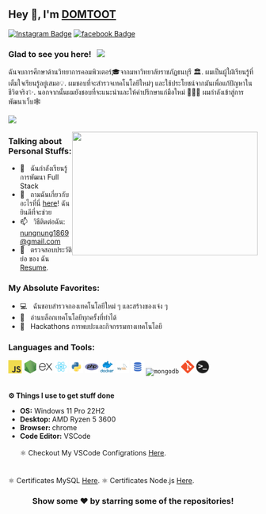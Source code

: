 ## Hey 👋, I'm [DOMTOOT](https://github.com/DomT00T/)
[![Instagram Badge](https://img.shields.io/badge/-Instagram-e4405f?style=flat-square&logo=Instagram&logoColor=white)](https://www.instagram.com/domtoot)
[![facebook Badge](https://img.shields.io/badge/-facebook-0088cc?style=flat-square&logo=facebook&logoColor=white)]([https://t.me/iampavangandhi](https://www.facebook.com/profile.php?id=100003964428706))

### Glad to see you here! &nbsp; ![](https://visitor-badge.glitch.me/badge?page_id=iampavangandhi.iampavangandhi&style=flat-square&color=0088cc)

ฉันจบการศึกษาด้านวิทยาการคอมพิวเตอร์🎓จากมหาวิทยาลัยราชภัฏธนบุรี 🏛. ผมเป็นผู้ใฝ่เรียนรู้ที่เต็มใจเรียนรู้อยู่เสมอ💡. ผมชอบที่จะสำรวจเทคโนโลยีใหม่ๆ และใช้ประโยชน์จากมันเพื่อแก้ปัญหาในชีวิตจริง✨. นอกจากนั้นผมยังชอบที่จะแนะนำและให้คำปรึกษาแก่มือใหม่ 👨🏻‍💻 ผมกำลังเข้าสู่การพัฒนาเว็บ🕸️

 

 

[![](https://gitwar.herokuapp.com/badge?username=iampavangandhi&label=Gitwar%20Profile%20Score&style=for-the-badge&color=0088cc)](https://gitwar.herokuapp.com/)

<img align="right" height="250" width="375" alt="" src="https://raw.githubusercontent.com/iampavangandhi/iampavangandhi/master/gifs/coder.gif" />

### Talking about Personal Stuffs:

- 🚀 &nbsp; ฉันกำลังเรียนรู้การพัฒนา Full Stack
- 💬 &nbsp; ถามฉันเกี่ยวกับอะไรที่นี่ [here](https://github.com/DOMT00T/DOMT00T/issues/2)! ฉันยินดีที่จะช่วย
- 📫 &nbsp; วิธีติดต่อฉัน: nungnung1869@gmail.com
- 📝 &nbsp; ตรวจสอบประวัติย่อ ของ ฉัน [Resume](https://github.com/DOMT00T/DOMT00T/blob/master/resume.pdf).

 



### My Absolute Favorites:

- 💻 &nbsp; ฉันชอบสำรวจกองเทคโนโลยีใหม่ ๆ และสร้างของเจ๋ง ๆ
- 📰 &nbsp; อ่านบล็อกเทคโนโลยีทุกครั้งที่ทำได้
- 🍕 &nbsp; Hackathons การพบปะและกิจกรรมทางเทคโนโลยี

### Languages and Tools:
 

<code><img height="27" src="https://raw.githubusercontent.com/github/explore/80688e429a7d4ef2fca1e82350fe8e3517d3494d/topics/javascript/javascript.png" alt="javascript"></code>
<code><img height="27" src="https://raw.githubusercontent.com/github/explore/80688e429a7d4ef2fca1e82350fe8e3517d3494d/topics/nodejs/nodejs.png" alt="nodejs"></code>
<code><img height="27" src="https://raw.githubusercontent.com/devicons/devicon/master/icons/express/express-original.svg" alt="expressjs"></code>
<code><img height="27" src="https://raw.githubusercontent.com/github/explore/80688e429a7d4ef2fca1e82350fe8e3517d3494d/topics/react/react.png" alt="react"></code>
<code><img height="27" src="https://raw.githubusercontent.com/github/explore/80688e429a7d4ef2fca1e82350fe8e3517d3494d/topics/python/python.png" alt="python"></code>
<code><img height="27" src="https://raw.githubusercontent.com/github/explore/80688e429a7d4ef2fca1e82350fe8e3517d3494d/topics/php/php.png" alt="sql"></code>
<code><img height="27" src="https://raw.githubusercontent.com/github/explore/80688e429a7d4ef2fca1e82350fe8e3517d3494d/topics/docker/docker.png" alt="docker"></code>
<code><img height="27" src="https://raw.githubusercontent.com/github/explore/80688e429a7d4ef2fca1e82350fe8e3517d3494d/topics/mysql/mysql.png" alt="sql"></code>
<code><img height="27" src="https://raw.githubusercontent.com/github/explore/80688e429a7d4ef2fca1e82350fe8e3517d3494d/topics/sql/sql.png" alt="sql"></code>
<code><img height="27" src="https://encrypted-tbn0.gstatic.com/images?q=tbn%3AANd9GcSTTzPAw-55ssm1Im594xYZ9eRQu2JylrkYLg&usqp=CAU" alt="mongodb"></code>
<code><img height="27" src="https://raw.githubusercontent.com/devicons/devicon/master/icons/git/git-original.svg" alt="git"></code>
<code><img height="27" src="https://raw.githubusercontent.com/github/explore/80688e429a7d4ef2fca1e82350fe8e3517d3494d/topics/terminal/terminal.png" alt="terminal"></code>

<!--
<code><img height="25" src="https://raw.githubusercontent.com/github/explore/80688e429a7d4ef2fca1e82350fe8e3517d3494d/topics/sass/sass.png" alt="sass"></code>
-->

  <br />
  <summary><b>⚙️ Things I use to get stuff done</b></summary>
  	<ul>
  	    <li><b>OS:</b> Windows 11 Pro  22H2 </li>
	    <li><b>Desktop: </b> AMD Ryzen 5 3600 </li>
  	    <li><b>Browser: </b> chrome </li>
	    <li><b>Code Editor:</b> VSCode </li>
	    <br />
	⚛️ Checkout My VSCode Configrations <a href="https://gist.github.com/DOMT00T/039b1dc5a7cdcb007ab3691814d53130">Here</a>.
	</ul>	
</details>

#

⚛️ Certificates MySQL <a href="https://www.studysection.com/users/socialMedia/Njc2ODEy/bnVuZ251bmcxODY5QGdtYWlsLmNvbQ==">Here</a>.
⚛️ Certificates Node.js <a href="https://www.studysection.com/users/socialMedia/Njc2ODA2/bnVuZ251bmcxODY5QGdtYWlsLmNvbQ==">Here</a>.
<div align="center">

### Show some ❤️ by starring some of the repositories!

</div>

